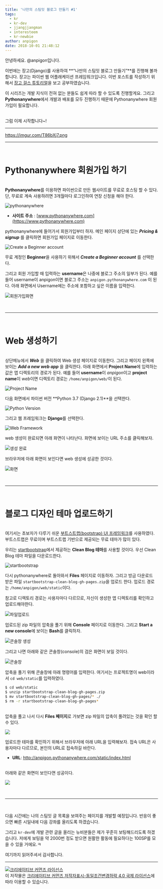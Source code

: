 ```yaml
---
title: '나만의 스팀잇 블로그 만들기 #1'
tags:
  - kr
  - kr-dev
  - jjangjjangman
  - interesteem
  - kr-newbie
author: anpigon
date: 2018-10-01 21:48:12
---
```


안녕하세요. @anpigon입니다.

이번에는 장고(Django)를 사용하여 **<q>나만의 스팀잇 블로그 만들기</q>**를 진행해 볼까 합니다. 장고는 파이썬 웹 어플래케이션 프레임워크입니다. 이번 포스트를 작성하기 위해서 [장고 걸스 튜토리얼](https://tutorial.djangogirls.org/ko/)을 보고 공부하였습니다. 

이 시리즈는 개발 지식이 전혀 없는 분들도 쉽게 따라 할 수 있도록 진행할게요. 그리고 **Pythonanywhere**에서 개발과 배포를 모두 진행하기 때문에 Pythonanywhere 회원가입이 필요합니다.

<br>그럼 이제 시작합니다~!

<hr>

https://imgur.com/T86bXj7.png

<hr><br>

# Pythonanywhere 회원가입 하기

<br>**Pythonanywhere**를 이용하면 파이썬으로 만든 웹사이트를 무료로 호스팅 할 수 있다. 단, 무료로 계속 사용하려면 3개월마다 로그인하여 연장 신청을 해야 한다. 

![pythonanywhere](https://files.steempeak.com/file/steempeak/anpigon/xDNjUFfH-2018-10-0100.19.24.png)

* **사이트 주소** : [www.pythonanywhere.com](https://www.pythonanywhere.com)

pythonanywhere에 들어가서 회원가입부터 하자. 메인 페이지 상단에 있는 ***Pricing & signup*** 를 클릭하면 회원가입 페이지로 이동한다.

![Create a Beginner account](https://files.steempeak.com/file/steempeak/anpigon/xOqwHkUE-2018-10-0100.49.16.png)

무료 계정인 **Beginner**을 사용하기 위해서 ***Create a Beginner account*** 를 선택한다.

그리고 회원 가입할 때 입력하는 **username**은 나중에 블로그 주소의 일부가 된다. 예를 들어 username이 anpigon이면 블로그 주소는 `anpigon.pythonanywhere.com` 이 된다. 아래 화면에서 Username에는 주소에 포함하고 싶은 이름을 입력한다.

![회원가입화면](https://imgur.com/whIFI0c.png)

<br><hr><br>

# Web 생성하기

<br>상단메뉴에서 ***Web*** 을 클릭하여 Web 생성 페이지로 이동한다. 그리고 페이지 왼쪽에 보이는 ***Add a new web app*** 을 클릭한다. 아래 화면에서 **Project Name**에 입력하는 값은 앱 디렉토리의 경로가 된다. 예를 들어 **username**이 *anpigon*이고 **project name**이 *web*이면 디렉토리 경로는 `/home/anpigon/web/`이 된다.

![Project Name](https://files.steempeak.com/file/steempeak/anpigon/OT4vOsZU-2018-10-0100.23.58.png)

다음 화면에서 파이썬 버전 **Python 3.7 (Django 2.1)**을 선택한다.

![Python Version](https://files.steempeak.com/file/steempeak/anpigon/lOVlIB0n-2018-10-0100.23.44.png)

그리고 웹 프레임워크는 **Django**를 선택한다.

![Web Framework](https://files.steempeak.com/file/steempeak/anpigon/hpiqah6t-2018-10-0100.23.34.png)

web 생성이 완료되면 아래 화면이 나타난다. 화면에 보이는 URL 주소를 클릭해보자.

![생성 완료](https://files.steempeak.com/file/steempeak/anpigon/dWrIPt70-2018-10-0100.29.12.png)

브라우저에 아래 화면이 보인다면 web 생성에 성공한 것이다.

![화면](https://steemitimages.com/0x0/https://files.steempeak.com/file/steempeak/anpigon/fTXDC2Lt-2018-10-0101.00.45.png)

<br><hr><br>

# 블로그 디자인 테마 업로드하기

<br>여기서는 초보자가 다루기 쉬운 [부트스트랩(bootstrap) UI 프레임워크](http://bootstrapk.com/)를 사용하였다. 부트스트랩은 무료이며 부트스트랩 기반으로 제공되는 무료 테마가 많이 있다. 

우리는 [startbootstrap](https://startbootstrap.com/template-categories/blogs/)에서 제공하는 **Clean Blog 테마**를 사용할 것이다. 우선 Clean Blog 테마 파일을 다운로드한다.


![startbootstrap](https://steemitimages.com/0x0/https://files.steempeak.com/file/steempeak/anpigon/L9i3gbMB-2018-10-0100.32.28.png)


다시 pythonanywhere로 돌아와서 **Files** 페이지로 이동하자. 그리고 방금 다운로드 받은 파일 `startbootstrap-clean-blog-gh-pages.zip`을 업로드 한다. 업로드 경로는 `/home/anpigon/web/static`이다. 

참고로 디렉토리 경로는 사용자마다 다르므로, 자신이 생성한 앱 디렉토리를 확인하고 업로드해야한다.

![파일업로드](https://files.steempeak.com/file/steempeak/anpigon/NTmIa0nt-2018-10-0101.21.32.png)

업로드된 zip 파일의 압축을 풀기 위해 **Console** 페이지로 이동한다. 그리고 **Start a new console**에 보이는 **Bash**를 클릭하자.

![콘솔창 생성](https://files.steempeak.com/file/steempeak/anpigon/w4Dk6HeV-2018-10-0101.22.04.png)

그리고 나면 아래와 같은 콘솔창(console)의 검은 화면이 보일 것이다.

![콘솔창](https://files.steempeak.com/file/steempeak/anpigon/dDL5i8G2-2018-10-0101.22.32.png)

압축을 풀기 위해 콘솔창에 아래 명령어를 입력한다. 여기서는 프로젝트명이 web이라서 `cd web/static`를 입력하였다.

```bash
$ cd web/static
$ unzip startbootstrap-clean-blog-gh-pages.zip
$ mv startbootstrap-clean-blog-gh-pages/* ./
$ rm -r startbootstrap-clean-blog-gh-pages*
```

<br>압축을 풀고 나서 다시 **Files 페이지**로 가보면 zip 파일의 압축이 풀려있는 것을 확인 할 수 있다.

![](https://files.steempeak.com/file/steempeak/anpigon/NOOMUVxV-2018-10-0101.35.54.png)

업로드한 테마를 확인하기 위해서 브라우저에 아래 URL을 입력해보자. 접속 URL은 사용자마다 다르므로, 본인의 URL로 접속하길 바란다.

* **URL**: http://anpigon.pythonanywhere.com/static/index.html

<br>아래와 같은 화면이 보인다면 성공이다.

![](https://files.steempeak.com/file/steempeak/anpigon/7mHwZnHT-2018-10-0101.37.22.png)

<br><hr><br>

다음 시간에는 나의 스팀잇 글 목록을 보여주는 페이지를 개발할 예정입니다. 반응이 좋으면 빠른 시일내에 다음 강좌를 올리도록 하겠습니다.

그리고 `kr-dev`에 개발 관련 글을 올리는 뉴비분들은 제가 꾸준히 보팅해드리도록 하겠습니다. 저에게 보팅을 약 2000번 정도 받으면 원활한 활동에 필요하다는 100SP를 모을 수 있을 거에요.ㅋ

여기까지 읽어주셔서 감사합니다.
<br>

___


<a rel="license" href="http://creativecommons.org/licenses/by-sa/4.0/"><img alt="크리에이티브 커먼즈 라이선스" style="border-width:0" src="https://i.creativecommons.org/l/by-sa/4.0/88x31.png" /></a><br />이 저작물은 <a rel="license" href="http://creativecommons.org/licenses/by-sa/4.0/">크리에이티브 커먼즈 저작자표시-동일조건변경허락 4.0 국제 라이선스</a>에 따라 이용할 수 있습니다.